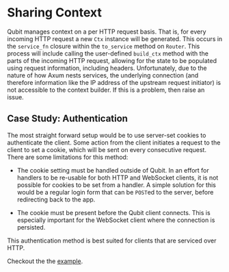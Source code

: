# Sharing Context

Qubit manages context on a per HTTP request basis. That is, for every incoming HTTP request a new
`Ctx` instance will be generated. This occurs in the `service_fn` closure within the `to_service`
method on `Router`. This process will include calling the user-defined `build_ctx` method with the
parts of the incoming HTTP request, allowing for the state to be populated using request
information, including headers. Unfortunately, due to the nature of how Axum nests services, the
underlying connection (and therefore information like the IP address of the upstream request
initiator) is not accessible to the context builder. If this is a problem, then raise an issue.

## Case Study: Authentication

The most straight forward setup would be to use server-set cookies to authenticate the client. Some
action from the client initiates a request to the client to set a cookie, which will be sent on
every consecutive request. There are some limitations for this method:

- The cookie setting must be handled outside of Qubit. In an effort for handlers to be re-usable
  for both HTTP and WebSocket clients, it is not possible for cookies to be set from a handler. A
  simple solution for this would be a regular login form that can be `POST`ed to the server, before
  redirecting back to the app.

- The cookie must be present before the Qubit client connects. This is especially important for the
  WebSocket client where the connection is persisted.

This authentication method is best suited for clients that are serviced over HTTP.

Checkout the the [example](../examples/authentication/src/main.rs).

